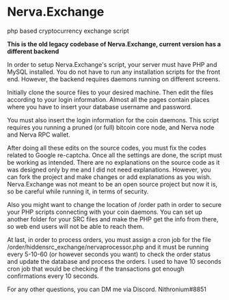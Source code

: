 # Nerva.Exchange
php based cryptocurrency exchange script

**This is the old legacy codebase of Nerva.Exchange, current version has a different backend**

In order to setup Nerva.Exchange's script, your server must have PHP and MySQL installed. You do not have to run any installation scripts for the front end. However, the backend requires daemons running on different screens.

Initially clone the source files to your desired machine. Then edit the files according to your login information. Almost all the pages contain places where you have to insert your database username and password. 

You must also insert the login information for the coin daemons. This script requires you running a pruned (or full) bitcoin core node, and Nerva node and Nerva RPC wallet. 

After doing all these edits on the source codes, you must fix the codes related to Google re-captcha. Once all the settings are done, the script must be working as intended. There are no explanations on the source code as it was designed only by me and I did not need explanations. However, you can fork the project and make changes or add explanations as you wish. Nerva.Exchange was not meant to be an open source project but now it is, so be careful while running it, in terms of security. 

Also you might want to change the location of /order path in order to secure your PHP scripts connecting with your coin daemons. You can set up another folder for your SRC files and make the PHP get the info from there, so web end users will not be able to reach them. 

At last, in order to process orders, you must assign a cron job for the file /order/hiddensrc_exchange/nervaprocessor.php and it must be running every 5-10-60 (or however seconds you want) to check the order status and update the database and process the orders. I used to have 10 seconds cron job that would be checking if the transactions got enough confirmations every 10 seconds.

For any other questions, you can DM me via Discord. Nithronium#8851
